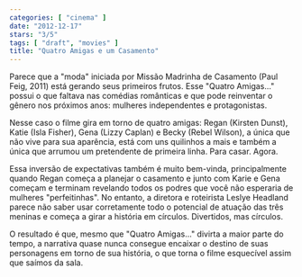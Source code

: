 ```yaml
---
categories: [ "cinema" ]
date: "2012-12-17"
stars: "3/5"
tags: [ "draft", "movies" ]
title: "Quatro Amigas e um Casamento"
---
```

Parece que a "moda" iniciada por Missão Madrinha de Casamento (Paul Feig,
2011) está gerando seus primeiros frutos. Esse "Quatro Amigas..." possui
o que faltava nas comédias românticas e que pode reinventar o gênero
nos próximos anos: mulheres independentes e protagonistas.

Nesse caso o filme gira em torno de quatro amigas: Regan (Kirsten Dunst),
Katie (Isla Fisher), Gena (Lizzy Caplan) e Becky (Rebel Wilson), a
única que não vive para sua aparência, está com uns quilinhos a mais
e também a única que arrumou um pretendente de primeira linha. Para
casar. Agora.

Essa inversão de expectativas também é muito bem-vinda, principalmente
quando Regan começa a planejar o casamento e junto com Karie e Gena
começam e terminam revelando todos os podres que você não esperaria
de mulheres "perfeitinhas". No entanto, a diretora e roteirista Leslye
Headland parece não saber usar corretamente todo o potencial de atuação
das três meninas e começa a girar a história em círculos. Divertidos,
mas círculos.

O resultado é que, mesmo que "Quatro Amigas..." divirta a maior parte
do tempo, a narrativa quase nunca consegue encaixar o destino de suas
personagens em torno de sua história, o que torna o filme esquecível
assim que saímos da sala.


